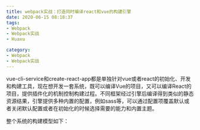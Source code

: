 ```yaml
---
title: webpack实战：打造同时编译react和vue的构建引擎
date: 2020-06-15 08:18:37
tags:
- Webpack
- Webpack实战
- Huaxu

category:
- Webpack
- Webpack实战
---
```

vue-cli-service和create-react-app都是单独针对vue或者react的初始化、开发和构建工具，现在想开发一套系统，既可以编译Vue的项目，又可以编译React的项目，提供插件化的机制控制构建过程。不同框架经过引擎后编译得到类似的静态资源结果，引擎提供多种内置的配置，例如sass等，可以通过配置项覆盖默认或者关闭默认配置或者在初始化的时候选择需要的能力和内置主题。

整个系统的构建模型如下：

